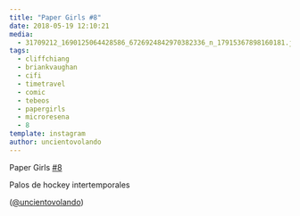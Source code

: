 ```yaml
---
title: "Paper Girls #8"
date: 2018-05-19 12:10:21
media: 
  - 31709212_1690125064428586_6726924842970382336_n_17915367898160181.jpg
tags: 
  - cliffchiang
  - briankvaughan
  - cifi
  - timetravel
  - comic
  - tebeos
  - papergirls
  - microresena
  - 8
template: instagram
author: uncientovolando
---
```


Paper Girls [#8](/tags/8)


Palos de hockey intertemporales


([@uncientovolando](https://instagram.com/uncientovolando))








